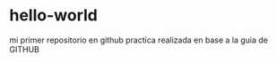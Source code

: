 # hello-world
mi primer repositorio en github
practica realizada en base a la guia de GITHUB        

